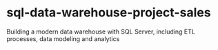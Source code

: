 # sql-data-warehouse-project-sales
Building a modern data warehouse with SQL Server, including ETL processes, data modeling and analytics
